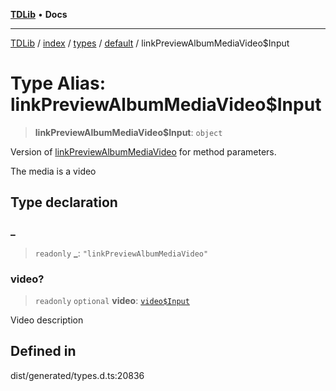 [**TDLib**](../../../../../../README.md) • **Docs**

***

[TDLib](../../../../../../modules.md) / [index](../../../../../README.md) / [types](../../../README.md) / [default](../README.md) / linkPreviewAlbumMediaVideo$Input

# Type Alias: linkPreviewAlbumMediaVideo$Input

> **linkPreviewAlbumMediaVideo$Input**: `object`

Version of [linkPreviewAlbumMediaVideo](linkPreviewAlbumMediaVideo.md) for method parameters.

The media is a video

## Type declaration

### \_

> `readonly` **\_**: `"linkPreviewAlbumMediaVideo"`

### video?

> `readonly` `optional` **video**: [`video$Input`](video$Input-1.md)

Video description

## Defined in

dist/generated/types.d.ts:20836
